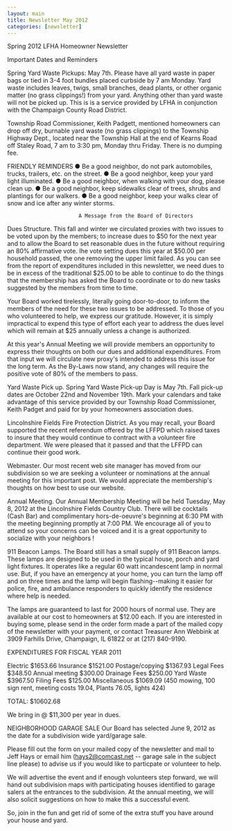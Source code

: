 ```yaml
---
layout: main
title: Newsletter May 2012
categories: [newsletter]
---
```

Spring 2012
                                 LFHA Homeowner Newsletter

Important Dates and Reminders

Spring Yard Waste Pickups: May 7th. Please have all yard waste in
paper bags or tied in 3-4 foot bundles placed curbside by 7 am
Monday. Yard waste includes leaves, twigs, small branches, dead
plants, or other organic matter (no grass clippings!) from your
yard. Anything other than yard waste will not be picked up. This is
is a service provided by LFHA in conjunction with the Champaign
County Road District.

Township Road Commissioner, Keith Padgett, mentioned homeowners can
drop off dry, burnable yard waste (no grass clippings) to the
Township Highway Dept., located near the Township Hall at the end of
Kearns Road off Staley Road, 7 am to 3:30 pm, Monday thru Friday.
There is no dumping fee.

FRIENDLY REMINDERS 
●  Be a good neighbor, do not park automobiles, trucks, trailers,
etc. on the street. 
●  Be a good neighbor, keep your yard light illuminated.
●  Be a good neighbor, when walking with your dog, please clean up. 
●  Be a good neighbor, keep sidewalks clear of trees, shrubs and
plantings for our walkers.
●  Be a good neighbor, keep your walks clear of snow and ice after
any winter storms. 

                           A Message from the Board of Directors

Dues Structure. 
    This fall and winter we circulated proxies with two issues to be
voted upon by the members; to increase dues to $50 for the next year
and to allow the Board to set reasonable dues in the future without
requiring an 80% affirmative vote. Ihe vote setting dues this year
at $50.00 per household passed, the one removing the upper limit
failed. As you can see from the report of expenditures included in
this newsletter, we need dues to be in excess of the traditional
$25.00 to be able to continue to do the things that the membership
has asked the Board to coordinate or to do new tasks suggested by
the members from time to time.

Your Board worked tirelessly, literally going door-to-door, to
inform the members of the need for these two issues to be addressed.
To those of you who volunteered to help, we express our gratitude.
However, it is simply impractical to expend this type of effort each
year to address the dues level which will remain at $25 annually
unless a change is authorized.

At this year's Annual Meeting we will provide members an opportunity
to express their thoughts on both our dues and additional
expenditures. From that input we will circulate new proxy's intended
to address this issue for the long term. As the By-Laws now stand,
any changes will require the positive vote of 80% of the members to
pass.

Yard Waste Pick up. 
    Spring Yard Waste Pick-up Day is May 7th. Fall pick-up dates are
October 22nd and November 19th. Mark your calendars and take
advantage of this service provided by our Township Road
Commissioner, Keith Padget and paid for by your homeowners
association dues.

Lincolnshire Fields Fire Protection District. 
    As you may recall, your Board supported the recent referendum
offered by the LFFPD which raised taxes to insure that they would
continue to contract with a volunteer fire department. We were
pleased that it passed and that the LFFPD can continue their good
work.

Webmaster. 
    Our most recent web site manager has moved from our subdivision
so we are seeking a volunteer or nominations at the annual meeting
for this important post. We would appreciate the membership's
thoughts on how best to use our website.

Annual Meeting. 
    Our Annual Membership Meeting will be held Tuesday, May 8, 2012
at the Lincolnshire Fields Country Club. There will be cocktails
(Cash Bar) and complimentary hors-de-oeuvre's beginning at 6:30 PM
with the meeting beginning promptly at 7:00 PM. We encourage all of
you to attend so your concerns can be voiced and it is a great
opportunity to socialize with your neighbors !

911 Beacon Lamps. 
    The Board still has a small supply of 911 Beacon lamps. These
lamps are designed to be used in the typical house, porch and yard
light fixtures. It operates like a regular 60 watt incandescent lamp
in normal use. But, if you have an emergency at your home, you can
turn the lamp off and on three times and the lamp will begin
flashing--making it easier for police, fire, and ambulance
responders to quickly identify the residence where help is needed.

The lamps are guaranteed to last for 2000 hours of normal use. They
are available at our cost to homeowners at $12.00 each. If you are
interested in buying some, please send in the order form made a part
of the mailed copy of the newsletter with your payment, or contact
Treasurer Ann Webbink at 3909 Farhills Drive, Champaign, IL 61822 or
at (217) 840-9190. 

EXPENDITURES FOR FISCAL YEAR 2011

Electric    $1653.66
Insurance     $1521.00
Postage/copying   $1367.93
Legal Fees    $348.50
Annual meeting  $300.00
Drainage Fees   $250.00
Yard Waste    $3967.50
Filing Fees     $125.00
Miscellaneous   $1069.09 (450 mowing, 100 sign rent, meeting costs
19.04, Plants 76.05, lights 424)

TOTAL:    $10602.68

We bring in @ $11,300 per year in dues.

NEIGHBORHOOD GARAGE SALE
    Our Board has selected June 9, 2012 as the date for a
subdivision wide yard/garage sale.

Please fill out the form on your mailed copy of the newsletter and
mail to Jeff Hays or email him (hays2@comcast.net -- garage sale in
the subject line please) to advise us if you would like to
particpate or volunteer to help.

We will advertise the event and if enough volunteers step forward,
we will hand out subdivision maps with participating houses
identified to garage salers at the entrances to the subdivision. At
the annual meeting, we will also solicit suggestions on how to make
this a successful event.

So, join in the fun and get rid of some of the extra stuff you have
around your house and yard. 
